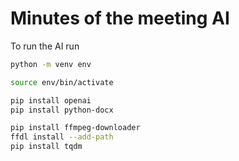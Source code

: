 # Minutes of the meeting AI

To run the AI run

```bash
python -m venv env

source env/bin/activate

pip install openai
pip install python-docx

pip install ffmpeg-downloader
ffdl install --add-path
pip install tqdm
```
